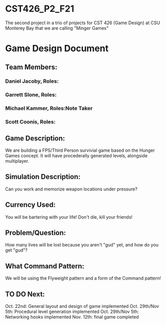 # CST426_P2_F21
The second project in a trio of projects for CST 426 (Game Design) at CSU Monterey Bay
that we are calling "Minger Games"

# Game Design Document
## Team Members: 
### Daniel Jacoby, Roles:
### Garrett Slone, Roles:
### Michael Kammer, Roles:Note Taker
### Scott Coonis, Roles:

## Game Description:
We are building a FPS/Third Person survivial game based on the Hunger Games concept. It will have procederally generated levels, alongside multiplayer.

## Simulation Description:
Can you work and memorize weapon locations under pressure? 

## Currency Used:
You will be bartering with your life! Don't die, kill your friends!

## Problem/Question:
How many lives will be lost because you aren't "gud" yet, and how do you get "gud"?

## What Command Pattern:
We will be using the Flyweight pattern and a form of the Command pattern!

## TO DO Next: 
Oct. 22nd: General layout and design of game implemented
Oct. 29th/Nov 5th: Procedural level generation implemented
Oct. 29th/Nov 5th:  Networking hooks implemented
Nov. 12th: final game completed

